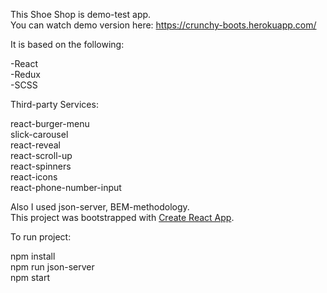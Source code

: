 This Shoe Shop is demo-test app.  
You can watch demo version here: https://crunchy-boots.herokuapp.com/

It is based on the following:  
  
-React  
-Redux  
-SCSS  
  
Third-party Services:  
  
react-burger-menu  
slick-carousel  
react-reveal  
react-scroll-up  
react-spinners  
react-icons  
react-phone-number-input  
  
Also I used json-server, BEM-methodology.  
This project was bootstrapped with [Create React App](https://github.com/facebook/create-react-app).  
  
To run project:  
  
npm install  
npm run json-server  
npm start  
